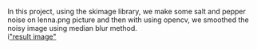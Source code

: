 In this project, using the skimage library, we make some salt and pepper noise on lenna.png picture and then with using opencv, we smoothed the noisy image using median blur method.</br>
i["result image"](result.jpg)
